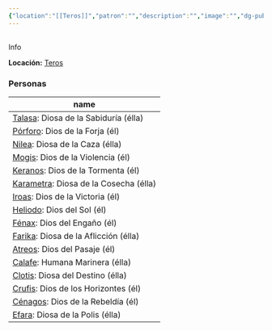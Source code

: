 ```yaml
---
{"location":"[[Teros]]","patron":"","description":"","image":"","dg-publish-dm":true,"dg-publish":false,"type":"Lugares","permalink":"/lugares/nix/","dgPassFrontmatter":true}
---
```


<p><span><div data-callout-metadata="" data-callout-fold="" data-callout="info" class="callout node-insert-event"><div class="callout-title" dir="auto"><div class="callout-icon"><svg width="16" height="16"></svg></div><div class="callout-title-inner">Info</div></div><div class="callout-content">
<p dir="auto"><strong>Locación:</strong> <a data-tooltip-position="top" aria-label="Lugares/Teros.md" data-href="Lugares/Teros.md" href="Lugares/Teros.md" class="internal-link" target="_blank" rel="noopener nofollow">Teros</a></p>
</div></div></span></p><h3><span>Personas</span></h3><div><table class="dataview table-view-table"><thead class="table-view-thead"><tr class="table-view-tr-header"><th class="table-view-th"><span>name</span></th></tr></thead><tbody class="table-view-tbody"><tr><td><span><a data-tooltip-position="top" aria-label="Personas/Talasa.md" data-href="Personas/Talasa.md" href="Personas/Talasa.md" class="internal-link" target="_blank" rel="noopener nofollow">Talasa</a>: Diosa de la Sabiduría (élla)</span></td></tr><tr><td><span><a data-tooltip-position="top" aria-label="Personas/Pórforo.md" data-href="Personas/Pórforo.md" href="Personas/Pórforo.md" class="internal-link" target="_blank" rel="noopener nofollow">Pórforo</a>: Dios de la Forja (él)</span></td></tr><tr><td><span><a data-tooltip-position="top" aria-label="Personas/Nilea.md" data-href="Personas/Nilea.md" href="Personas/Nilea.md" class="internal-link" target="_blank" rel="noopener nofollow">Nilea</a>: Diosa de la Caza (élla)</span></td></tr><tr><td><span><a data-tooltip-position="top" aria-label="Personas/Mogis.md" data-href="Personas/Mogis.md" href="Personas/Mogis.md" class="internal-link" target="_blank" rel="noopener nofollow">Mogis</a>: Dios de la Violencia (él)</span></td></tr><tr><td><span><a data-tooltip-position="top" aria-label="Personas/Keranos.md" data-href="Personas/Keranos.md" href="Personas/Keranos.md" class="internal-link" target="_blank" rel="noopener nofollow">Keranos</a>: Dios de la Tormenta (él)</span></td></tr><tr><td><span><a data-tooltip-position="top" aria-label="Personas/Karametra.md" data-href="Personas/Karametra.md" href="Personas/Karametra.md" class="internal-link" target="_blank" rel="noopener nofollow">Karametra</a>: Diosa de la Cosecha (élla)</span></td></tr><tr><td><span><a data-tooltip-position="top" aria-label="Personas/Iroas.md" data-href="Personas/Iroas.md" href="Personas/Iroas.md" class="internal-link" target="_blank" rel="noopener nofollow">Iroas</a>: Dios de la Victoria (él)</span></td></tr><tr><td><span><a data-tooltip-position="top" aria-label="Personas/Heliodo.md" data-href="Personas/Heliodo.md" href="Personas/Heliodo.md" class="internal-link" target="_blank" rel="noopener nofollow">Heliodo</a>: Dios del Sol (él)</span></td></tr><tr><td><span><a data-tooltip-position="top" aria-label="Personas/Fénax.md" data-href="Personas/Fénax.md" href="Personas/Fénax.md" class="internal-link" target="_blank" rel="noopener nofollow">Fénax</a>: Dios del Engaño (él)</span></td></tr><tr><td><span><a data-tooltip-position="top" aria-label="Personas/Farika.md" data-href="Personas/Farika.md" href="Personas/Farika.md" class="internal-link" target="_blank" rel="noopener nofollow">Farika</a>: Diosa de la Aflicción (élla)</span></td></tr><tr><td><span><a data-tooltip-position="top" aria-label="Personas/Atreos.md" data-href="Personas/Atreos.md" href="Personas/Atreos.md" class="internal-link" target="_blank" rel="noopener nofollow">Atreos</a>: Dios del Pasaje (él)</span></td></tr><tr><td><span><a data-tooltip-position="top" aria-label="Personas/Calafe.md" data-href="Personas/Calafe.md" href="Personas/Calafe.md" class="internal-link" target="_blank" rel="noopener nofollow">Calafe</a>: Humana Marinera (élla)</span></td></tr><tr><td><span><a data-tooltip-position="top" aria-label="Personas/Clotis.md" data-href="Personas/Clotis.md" href="Personas/Clotis.md" class="internal-link" target="_blank" rel="noopener nofollow">Clotis</a>: Diosa del Destino (élla)</span></td></tr><tr><td><span><a data-tooltip-position="top" aria-label="Personas/Crufis.md" data-href="Personas/Crufis.md" href="Personas/Crufis.md" class="internal-link" target="_blank" rel="noopener nofollow">Crufis</a>: Dios de los Horizontes (él)</span></td></tr><tr><td><span><a data-tooltip-position="top" aria-label="Personas/Cénagos.md" data-href="Personas/Cénagos.md" href="Personas/Cénagos.md" class="internal-link" target="_blank" rel="noopener nofollow">Cénagos</a>: Dios de la Rebeldía (él)</span></td></tr><tr><td><span><a data-tooltip-position="top" aria-label="Personas/Efara.md" data-href="Personas/Efara.md" href="Personas/Efara.md" class="internal-link" target="_blank" rel="noopener nofollow">Efara</a>: Diosa de la Polis (élla)</span></td></tr></tbody></table></div>